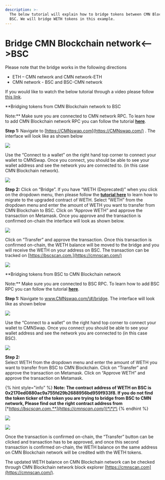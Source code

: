 ```yaml
---
description: >-
  The below tutorial will explain how to bridge tokens between CMN Blockchain and
  BSC. We will bridge WETH tokens in this example.
---
```


# Bridge CMN Blockchain network&lt;--&gt;BSC

Please note that the bridge works in the following directions

* ETH – CMN network and CMN network-ETH
* CMN network - BSC and BSC-CMN network

If you would like to watch the below tutorial through a video please follow [this link](https://www.youtube.com/watch?v=l17K6mu1uM4).

**Bridging tokens from CMN Blockchain network to BSC  
  
Note:** Make sure you are connected to CMN network RPC. To learn how to add CMN Blockchain network RPC you can follow the tutorial [**here**](https://doc.cmnscan.com/the-CMN-studio/getting-started/how-to-add-CMN-to-your-metamask).

**Step 1:** Navigate to [https://CMNswap.com](https://CMNswap.com/) . The interface will look like as shown below  


![](../.gitbook/assets/0%20%2810%29.png)

Use the “Connect to a wallet” on the right hand top corner to connect your wallet to CMNSwap. Once you connect, you should be able to see your wallet address and see the network you are connected to. \(in this case CMN Blockchain network\).

![](../.gitbook/assets/1%20%2814%29.png)

**Step 2:** Click on “Bridge”. If you have “WETH \(Deprecated\)” when you click on the dropdown menu, then please follow the [**tutorial here**](https://doc.cmnscan.com/CMNswap/migration-tutorial) to learn how to migrate to the upgraded contract of WETH. Select “WETH” from the dropdown menu and enter the amount of WETH you want to transfer from CMN Blockchain to BSC. Click on “Approve WETH” and approve the transaction on Metamask. Once you approve and the transaction is confirmed on-chain the interface will look as shown below.

![](../.gitbook/assets/2%20%2814%29.png)

Click on “Transfer” and approve the transaction. Once this transaction is confirmed on-chain, the WETH balance will be moved to the bridge and you will receive the WETH on your address on BSC. The transaction can be tracked on [https://bscscan.com.](https://cmnscan.com/)

![](../.gitbook/assets/3%20%2812%29.png)

**Bridging tokens from BSC to CMN Blockchain network  
  
Note:** Make sure you are connected to BSC RPC. To learn how to add BSC RPC you can follow the tutorial [**here**](https://academy.binance.com/en/articles/connecting-metamask-to-binance-smart-chain).

**Step 1:** Navigate to www.CMNswap.com/\#/bridge. The interface will look like as shown below

![](../.gitbook/assets/4%20%2812%29.png)

Use the “Connect to a wallet” on the right hand top corner to connect your wallet to CMNSwap. Once you connect you should be able to see your wallet address and see the network you are connected to \(in this case BSC\).

![](../.gitbook/assets/5%20%2810%29.png)

**Step 2:**  
Select WETH from the dropdown menu and enter the amount of WETH you want to transfer from BSC to CMN Blockchain. Click on “Transfer” and approve the transaction on Metamask. Click on “Approve WETH” and approve the transaction on Metamask.

{% hint style="info" %}
**Note: The contract address of WETH on BSC is 0x2170ed0880ac9a755fd29b2688956bd959f933f8. If you do not find the token ticker of the token you are trying to bridge from BSC to CMN network, Please find out the right contract address from** [**https://bscscan.com.**](https://cmnscan.com/)\*\*\*\*
{% endhint %}

![](../.gitbook/assets/6%20%289%29.png)

![](../.gitbook/assets/7%20%285%29.png)

Once the transaction is confirmed on-chain, the “Transfer” button can be clicked and transaction has to be approved, and once this second transaction is confirmed on-chain, the WETH balance on the same address on CMN Blockchain network will be credited with the WETH tokens.

The updated WETH balance on CMN Blockchain network can be checked through CMN Blockchain network block explorer [https://cmnscan.com](https://cmnscan.com/).

